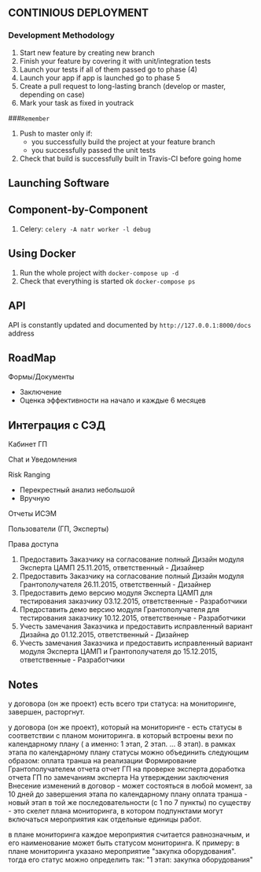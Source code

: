 CONTINIOUS DEPLOYMENT
---------------------

### Development Methodology

1. Start new feature by creating new branch
2. Finish your feature by covering it with unit/integration tests
3. Launch your tests if all of them passed go to phase (4)
4. Launch your app if app is launched go to phase 5
5. Create a pull request to long-lasting branch (develop or master, depending on case)
6. Mark your task as fixed in youtrack


###``Remember``

1. Push to master only if:
   * you successfully build the project at your feature branch
   * you successfully passed the unit tests
2. Check that build is successfully built in Travis-CI before going home


Launching Software
------------------

## Component-by-Component

1. Celery: `celery -A natr worker -l debug`



## Using Docker

1. Run the whole project with `docker-compose up -d`
2. Check that everything is started ok `docker-compose ps`

API
---

API is constantly updated and documented by `http://127.0.0.1:8000/docs` address


RoadMap
---------

Формы/Документы

   - Заключение
   - Оценка эффективности на начало и каждые 6 месяцев

Интеграция с СЭД
   -

Кабинет ГП

Chat и Уведомления

Risk Ranging
  - Перекрестный анализ небольшой
  - Вручную

Отчеты ИСЭМ

Пользователи (ГП, Эксперты)

Права доступа


1. Предоставить Заказчику на согласование полный Дизайн модуля Эксперта ЦАМП 25.11.2015, ответственный - Дизайнер
2. Предоставить Заказчику на согласование полный Дизайн модуля Грантополучателя 26.11.2015, ответственный - Дизайнер
3. Предоставить демо версию модуля Эксперта ЦАМП для тестирования заказчику 03.12.2015, ответственные - Разработчики
4. Предоставить демо версию модуля Грантополучателя для тестирования заказчику 10.12.2015, ответственные - Разработчики
5. Учесть замечания Заказчика и предоставить исправленный вариант Дизайна до 01.12.2015, ответственный - Дизайнер
6. Учесть замечания Заказчика и предоставить исправленный вариант модуля Эксперта ЦАМП и Грантополучателя до 15.12.2015, ответственные - Разработчики


Notes
-----

у договора (он же проект) есть всего три статуса: на мониторинге, завершен, расторгнут.

у договора (он же проект), который на мониторинге - есть статусы в соответствии с планом мониторинга. в который встроены вехи по календарному плану ( а именно: 1 этап, 2 этап. ... 8 этап). 
в рамках этапа по календарному плану статусы можно объединить следующим образом: 
оплата транша
на реализации 
Формирование Грантополучателем отчета
отчет ГП на проверке эксперта
доработка отчета ГП по замечаниям эксперта
На утверждении заключения
Внесение изменений в договор - может состояться в любой момент, за 10 дней до завершения этапа по календарному плану
оплата транша - новый этап в той же последовательности (с 1 по 7 пункты)
по существу - это скелет плана мониторинга, в котором подпунктами могут включаться мероприятия как отдельные единицы работ.

в плане мониторинга каждое мероприятия считается равнозначным, и его наименование может быть статусом мониторинга. К примеру: в плане мониторинга указано мероприятие "закупка оборудования". тогда его статус можно определить так: "1 этап: закупка оборудования"